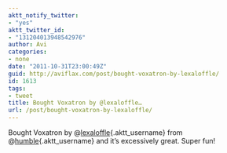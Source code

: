```yaml
---
aktt_notify_twitter:
- "yes"
aktt_twitter_id:
- "131204013948542976"
author: Avi
categories:
- none
date: "2011-10-31T23:00:49Z"
guid: http://aviflax.com/post/bought-voxatron-by-lexaloffle/
id: 1613
tags:
- tweet
title: Bought Voxatron by @lexaloffle…
url: /post/bought-voxatron-by-lexaloffle/
---
```

Bought Voxatron by @[lexaloffle](http://twitter.com/lexaloffle){.aktt_username} from @[humble](http://twitter.com/humble){.aktt_username} and it’s excessively great. Super fun!